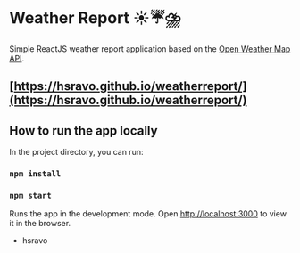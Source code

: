 # Weather Report ☀️☔⛈️

Simple ReactJS weather report application based on the [Open Weather Map API](https://openweathermap.org/api).

## [https://hsravo.github.io/weatherreport/](https://hsravo.github.io/weatherreport/)

## How to run the app locally

In the project directory, you can run:
### `npm install`
### `npm start`

Runs the app in the development mode.
Open [http://localhost:3000](http://localhost:3000) to view it in the browser.

- hsravo
